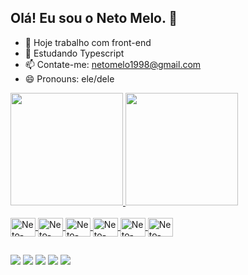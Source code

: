 ## Olá! Eu sou o Neto Melo. 👋

- 🔭 Hoje trabalho com front-end
- 🌱 Estudando Typescript
- 📫 Contate-me: netomelo1998@gmail.com
- 😄 Pronouns: ele/dele

<div>
  <a href="https://github.com/netomeloo">
  <img height="180em" src="https://github-readme-stats.vercel.app/api?username=netomeloo&show_icons=true&theme=dark"/>
  <img height="180em" src="https://github-readme-stats.vercel.app/api/top-langs/?username=netomeloo&layout=compact&theme=dark"/>
</div>

<div style="display: inline_block"><br>
  <img align="center" alt="Neto-HTML" height="30" width="40" src="https://cdn.jsdelivr.net/gh/devicons/devicon@latest/icons/html5/html5-original.svg">
  <img align="center" alt="Neto-HTML" height="30" width="40" src="https://cdn.jsdelivr.net/gh/devicons/devicon@latest/icons/css3/css3-original.svg">
   <img align="center" alt="Neto-HTML" height="30" width="40" src="https://cdn.jsdelivr.net/gh/devicons/devicon@latest/icons/javascript/javascript-original.svg">
   <img align="center" alt="Neto-HTML" height="30" width="40" src="https://cdn.jsdelivr.net/gh/devicons/devicon@latest/icons/react/react-original.svg">
  <img align="center" alt="Neto-HTML" height="30" width="40" src="https://cdn.jsdelivr.net/gh/devicons/devicon@latest/icons/nodejs/nodejs-original.svg">
  <img align="center" alt="Neto-HTML" height="30" width="40" src="https://cdn.jsdelivr.net/gh/devicons/devicon@latest/icons/angular/angular-original.svg">
</div>

##

<div>
  <a href = "www.linkedin.com/in/neto-melo-639918197" target="_blank"><img src="https://img.shields.io/badge/LinkedIn-0077B5?style=for-the-badge&logo=linkedin&logoColor=white" target="_blank"></a>
   <a href = "mailto:netomelo1998@gmail.com" target="_blank"><img src="https://img.shields.io/badge/Gmail-D14836?style=for-the-badge&logo=gmail&logoColor=white" target="_blank"></a>
  <a href = "https://www.instagram.com/netoomeloo?igsh=ZWpyYnNxbW1meDlz&utm_source=qr" target="_blank"><img src="https://img.shields.io/badge/Instagram-E4405F?style=for-the-badge&logo=instagram&logoColor=white" target="_blank"></a>
  <a href = "https://w.app/devnetomelo" target="_blank"><img src="https://img.shields.io/badge/WhatsApp-25D366?style=for-the-badge&logo=whatsapp&logoColor=white" target="_blank"></a>
  <a href = "https://github.com/netomeloo" target="_blank"><img src="https://img.shields.io/badge/GitHub-100000?style=for-the-badge&logo=github&logoColor=white" target="_blank"></a>
  
</div>


